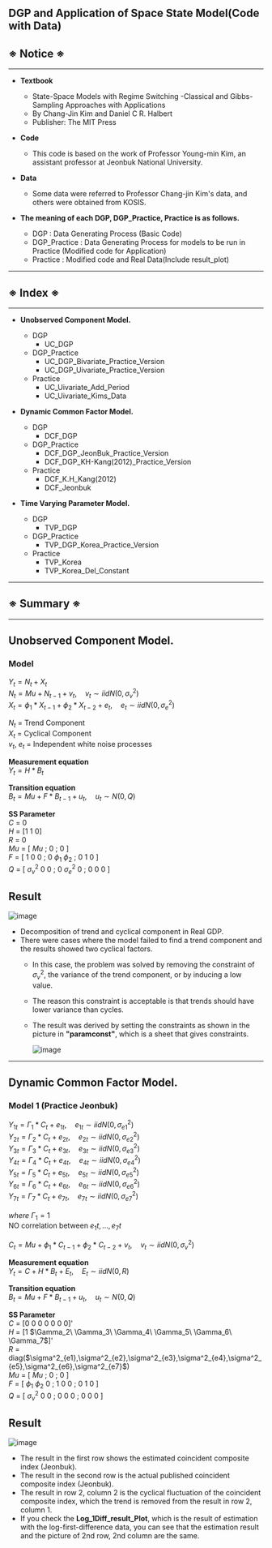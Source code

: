 ## DGP and Application of Space State Model(Code with Data) ##
## ※ Notice ※
___
+ **Textbook**
  + State-Space Models with Regime Switching -Classical and Gibbs-Sampling Approaches with Applications
  + By Chang-Jin Kim and Daniel C R. Halbert 
  + Publisher: The MIT Press

+ **Code**
  + This code is based on the work of Professor Young-min Kim, an assistant professor at Jeonbuk National University.

+ **Data**
  + Some data were referred to Professor Chang-jin Kim's data, and others were obtained from KOSIS.

+ **The meaning of each DGP, DGP_Practice, Practice is as follows.**
  + DGP : Data Generating Process (Basic Code)
  + DGP_Practice : Data Generating Process for models to be run in Practice (Modified code for Application)
  + Practice : Modified code and Real Data(Include result_plot)
___

## ※ Index ※
___
+ **Unobserved Component Model.**
  + DGP
    + UC_DGP
  + DGP_Practice
    + UC_DGP_Bivariate_Practice_Version
    + UC_DGP_Uivariate_Practice_Version
  + Practice
    + UC_Uivariate_Add_Period
    + UC_Uivariate_Kims_Data
    
+ **Dynamic Common Factor Model.**
  + DGP
    + DCF_DGP
  + DGP_Practice
    + DCF_DGP_JeonBuk_Practice_Version
    + DCF_DGP_KH-Kang(2012)_Practice_Version
  + Practice
    + DCF_K.H_Kang(2012)
    + DCF_Jeonbuk

+ **Time Varying Parameter Model.**
  + DGP
    + TVP_DGP
  + DGP_Practice
    + TVP_DGP_Korea_Practice_Version
  + Practice
    + TVP_Korea
    + TVP_Korea_Del_Constant
___
## ※ Summary ※
___
## **Unobserved Component Model.**
### Model

$Y_t = N_t + X_t$ <br/>
$N_t = Mu +N_{t-1} + v_t,\quad v_t \sim iidN(0, \sigma^2_v)$<br/>
$X_t = \phi_1 * X_{t-1} + \phi_2 * X_{t-2} + e_t,\quad e_t \sim iidN(0, \sigma^2_e)$

$N_t$ = Trend Component<br/>
$X_t$ = Cyclical Component<br/>
$v_t$, $e_t$ = Independent white noise processes

**Measurement equation**<br/>
$Y_t = H*B_t$ <br/>

**Transition equation**<br/>
$B_t = Mu + F*B_{t-1} + u_t,\quad u_t \sim N(0,Q)$ <br/>

**SS Parameter**<br/>
$C$ = 0  <br/>
$H$ = [1 1 0]<br/>
$R$ = 0  <br/>
$Mu$ = [ $Mu$ ; 0 ; 0 ]<br/>
$F$ = [ 1 0 0 ; 0  $\phi_1\ \phi_2$ ; 0 1 0 ] <br/>
$Q$ = [ $\sigma_v^2$ 0 0 ; 0 $\sigma_e^2$ 0 ; 0 0 0 ]<br/>

## Result
![image](https://user-images.githubusercontent.com/109870987/222392656-319789e0-330a-45ef-a1cb-b40f3235ca02.png)

+ Decomposition of trend and cyclical component in Real GDP.
+ There were cases where the model failed to find a trend component and the results showed two cyclical factors.
  + In this case, the problem was solved by removing the constraint of $\sigma^2_v$, the variance of the trend component, or by inducing a low value.
  + The reason this constraint is acceptable is that trends should have lower variance than cycles.
  + The result was derived by setting the constraints as shown in the picture in **"paramconst"**, which is a sheet that gives constraints.
  
    ![image](https://user-images.githubusercontent.com/109870987/222394744-53d9b8aa-7c47-41cd-a96d-f44c1edc1b04.png)
___
## **Dynamic Common Factor Model.**
### Model 1 (Practice Jeonbuk)

$Y_{1t} = \Gamma_1 * C_{t} + e_{1t},\quad e_{1t} \sim iidN(0, \sigma^2_{e1})$<br/>
$Y_{2t} = \Gamma_2 * C_{t} + e_{2t},\quad e_{2t} \sim iidN(0, \sigma^2_{e2})$<br/>
$Y_{3t} = \Gamma_3 * C_{t} + e_{3t},\quad e_{3t} \sim iidN(0, \sigma^2_{e3})$<br/>
$Y_{4t} = \Gamma_4 * C_{t} + e_{4t},\quad e_{4t} \sim iidN(0, \sigma^2_{e4})$<br/>
$Y_{5t} = \Gamma_5 * C_{t} + e_{5t},\quad e_{5t} \sim iidN(0, \sigma^2_{e5})$<br/>
$Y_{6t} = \Gamma_6 * C_{t} + e_{6t},\quad e_{6t} \sim iidN(0, \sigma^2_{e6})$<br/>
$Y_{7t} = \Gamma_7 * C_{t} + e_{7t},\quad e_{7t} \sim iidN(0, \sigma^2_{e7})$<br/>
<br/>
$where\ \Gamma_1 = 1$<br/>
NO correlation between $e_1t, ... ,e_7t$<br/>

$C_t = Mu + \phi_1 * C_{t-1} + \phi_2 * C_{t-2} + v_t,\quad v_t \sim iidN(0, \sigma^2_v)$<br/>

**Measurement equation**<br/>
$Y_t = C + H*B_t + E_t,\quad E_t \sim iidN(0, R)$ <br/>

**Transition equation**<br/>
$B_t = Mu + F*B_{t-1} + u_t,\quad u_t \sim N(0,Q)$ <br/>

**SS Parameter**<br/>
$C$ = [0 0 0 0 0 0 0]'  <br/>
$H$ = [1 $\Gamma_2\  \Gamma_3\ \Gamma_4\ \Gamma_5\ \Gamma_6\ \Gamma_7\$]'<br/>
$R$ = diag($\sigma^2_{e1}\,\sigma^2_{e2}\,\sigma^2_{e3}\,\sigma^2_{e4}\,\sigma^2_{e5}\,\sigma^2_{e6}\,\sigma^2_{e7}\$)<br/>
$Mu$ = [ $Mu$ ; 0 ; 0 ]<br/>
$F$ = [ $\phi_1\ \phi_2$ 0 ; 1 0 0 ; 0 1 0 ]  <br/>
$Q$ = [ $\sigma_v^2$ 0 0 ; 0 0 0 ; 0 0 0 ]<br/>

## Result
![image](https://user-images.githubusercontent.com/109870987/222414639-c7491f32-85cc-4a86-982d-7414593534d0.png)

+ The result in the first row shows the estimated coincident composite index (Jeonbuk).<br/>
+ The result in the second row is the actual published coincident composite index (Jeonbuk).<br/>
+ The result in row 2, column 2 is the cyclical fluctuation of the coincident composite index, which the trend is removed from the result in row 2, column 1. <br/>
+ If you check the **Log_1Diff_result_Plot**, which is the result of estimation with the log-first-difference data, you can see that the estimation result and the picture of 2nd row, 2nd column are the same. <br/>


